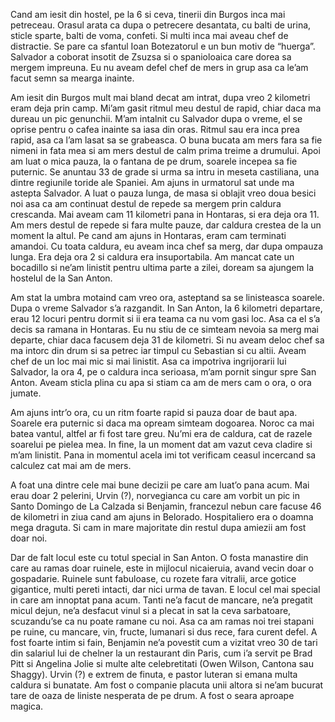 Cand am iesit din hostel, pe la 6 si ceva, tinerii din Burgos inca mai petreceau. Orasul arata ca dupa o petrecere desantata, cu balti de urina, sticle sparte, balti de voma, confeti. Si multi inca mai aveau chef de distractie. Se pare ca sfantul Ioan Botezatorul e un bun motiv de “huerga”. Salvador a coborat insotit de Zsuzsa si o spanioloaica care dorea sa mergem impreuna. Eu nu aveam defel chef de mers in grup asa ca le’am facut semn sa mearga inainte.

Am iesit din Burgos mult mai bland decat am intrat, dupa vreo 2 kilometri eram deja prin camp. Mi’am gasit ritmul meu destul de rapid, chiar daca ma dureau un pic genunchii. M’am intalnit cu Salvador dupa o vreme, el se oprise pentru o cafea inainte sa iasa din oras. Ritmul sau era inca prea rapid, asa ca l’am lasat sa se grabeasca. O buna bucata am mers fara sa fie nimeni in fata mea si am mers destul de calm prima treime a drumului. Apoi am luat o mica pauza, la o fantana de pe drum, soarele incepea sa fie puternic. Se anuntau 33 de grade si urma sa intru in meseta castiliana, una dintre regiunile toride ale Spaniei. Am ajuns in urmatorul sat unde ma astepta Salvador. A luat o pauza lunga, de masa si oblajit vreo doua besici noi asa ca am continuat destul de repede sa mergem prin caldura crescanda. Mai aveam cam 11 kilometri pana in Hontaras, si era deja ora 11. Am mers destul de repede si fara multe pauze, dar caldura crestea de la un moment la altul. Pe cand am ajuns in Hontaras, eram cam terminati amandoi. Cu toata caldura, eu aveam inca chef sa merg, dar dupa ompauza lunga. Era deja ora 2 si caldura era insuportabila. Am mancat cate un bocadillo si ne’am linistit pentru ultima parte a zilei, doream sa ajungem la hostelul de la San Anton.

Am stat la umbra motaind cam vreo ora, asteptand sa se linisteasca soarele. Dupa o vreme Salvador s’a razgandit. In San Anton, la 6 kilometri departare, erau 12 locuri pentru dormit si ii era teama ca nu vom gasi loc. Asa ca el s’a decis sa ramana in Hontaras. Eu nu stiu de ce simteam nevoia sa merg mai departe, chiar daca facusem deja 31 de kilometri. Si nu aveam deloc chef sa ma intorc din drum si sa petrec iar timpul cu Sebastian si cu altii. Aveam chef de un loc mai mic si mai linistit. Asa ca impotriva ingrijorarii lui Salvador, la ora 4, pe o caldura inca serioasa, m’am pornit singur spre San Anton. Aveam sticla plina cu apa si stiam ca am de mers cam o ora, o ora jumate.

Am ajuns intr’o ora, cu un ritm foarte rapid si pauza doar de baut apa. Soarele era puternic si daca ma opream simteam dogoarea. Noroc ca mai batea vantul, altfel ar fi fost tare greu. Nu’mi era de caldura, cat de razele soarelui pe pielea mea. In fine, la un moment dat am vazut ceva cladire si m’am linistit. Pana in momentul acela imi tot verificam ceasul incercand sa calculez cat mai am de mers.

A foat una dintre cele mai bune decizii pe care am luat’o pana acum. Mai erau doar 2 pelerini, Urvin (?), norvegianca cu care am vorbit un pic in Santo Domingo de La Calzada si Benjamin, francezul nebun care facuse 46 de kilometri in ziua cand am ajuns in Belorado. Hospitaliero era o doamna mega draguta. Si cam in mare majoritate din restul dupa amiezii am fost doar noi.

Dar de falt locul este cu totul special in San Anton. O fosta manastire din care au ramas doar ruinele, este in mijlocul nicaieruia, avand vecin doar o gospadarie. Ruinele sunt fabuloase, cu rozete fara vitralii, arce gotice gigantice, multi pereti intacti, dar nici urma de tavan. E locul cel mai special in care am innoptat pana acum. Tanti ne’a facut de mancare, ne’a pregatit micul dejun, ne’a desfacut vinul si a plecat in sat la ceva sarbatoare, scuzandu’se ca nu poate ramane cu noi. Asa ca am ramas noi trei stapani pe ruine, cu mancare, vin, fructe, lumanari si dus rece, fara curent defel. A fost foarte intim si fain, Benjamin ne’a povestit cum a vizitat vreo 30 de tari din salariul lui de chelner la un restaurant din Paris, cum i’a servit pe Brad Pitt si Angelina Jolie si multe alte celebretitati (Owen Wilson, Cantona sau Shaggy). Urvin (?) e extrem de finuta, e pastor luteran si emana multa caldura si bunatate. Am fost o companie placuta unii altora si ne’am bucurat tare de oaza de liniste nesperata de pe drum. A fost o seara aproape magica.